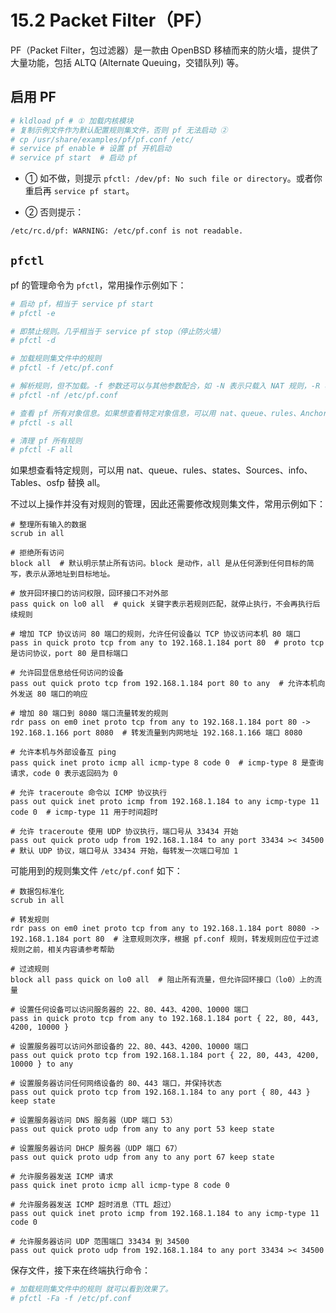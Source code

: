 # 15.2 Packet Filter（PF）

PF（Packet Filter，包过滤器）是一款由 OpenBSD 移植而来的防火墙，提供了大量功能，包括 ALTQ (Alternate Queuing，交错队列) 等。

## 启用 PF

```sh
# kldload pf # ① 加载内核模块
# 复制示例文件作为默认配置规则集文件，否则 pf 无法启动 ②
# cp /usr/share/examples/pf/pf.conf /etc/
# service pf enable # 设置 pf 开机启动
# service pf start  # 启动 pf
```

- ① 如不做，则提示 `pfctl: /dev/pf: No such file or directory`。或者你重启再 `service pf start`。

- ② 否则提示：

```sh
/etc/rc.d/pf: WARNING: /etc/pf.conf is not readable.
```

## `pfctl`

pf 的管理命令为 `pfctl`，常用操作示例如下：

```sh
# 启动 pf，相当于 service pf start
# pfctl -e

# 即禁止规则。几乎相当于 service pf stop（停止防火墙）
# pfctl -d

# 加载规则集文件中的规则
# pfctl -f /etc/pf.conf

# 解析规则，但不加载。-f 参数还可以与其他参数配合，如 -N 表示只载入 NAT 规则，-R 表示只载入过滤规则，-A 只载入队列规则，-O 只载入选项规则
# pfctl -nf /etc/pf.conf

# 查看 pf 所有对象信息。如果想查看特定对象信息，可以用 nat、queue、rules、Anchors、states、Sources、info、Running、labels、timeouts、memory、Tables、osfp、Interfaces 替换 all
# pfctl -s all

# 清理 pf 所有规则
# pfctl -F all
```

如果想查看特定规则，可以用 nat、queue、rules、states、Sources、info、Tables、osfp 替换 all。

不过以上操作并没有对规则的管理，因此还需要修改规则集文件，常用示例如下：

```
# 整理所有输入的数据
scrub in all

# 拒绝所有访问
block all  # 默认明示禁止所有访问。block 是动作，all 是从任何源到任何目标的简写，表示从源地址到目标地址。 

# 放开回环接口的访问权限，回环接口不对外部
pass quick on lo0 all  # quick 关键字表示若规则匹配，就停止执行，不会再执行后续规则

# 增加 TCP 协议访问 80 端口的规则，允许任何设备以 TCP 协议访问本机 80 端口
pass in quick proto tcp from any to 192.168.1.184 port 80  # proto tcp 是访问协议，port 80 是目标端口

# 允许回显信息给任何访问的设备
pass out quick proto tcp from 192.168.1.184 port 80 to any  # 允许本机向外发送 80 端口的响应

# 增加 80 端口到 8080 端口流量转发的规则
rdr pass on em0 inet proto tcp from any to 192.168.1.184 port 80 -> 192.168.1.166 port 8080  # 转发流量到内网地址 192.168.1.166 端口 8080

# 允许本机与外部设备互 ping
pass quick inet proto icmp all icmp-type 8 code 0  # icmp-type 8 是查询请求，code 0 表示返回码为 0

# 允许 traceroute 命令以 ICMP 协议执行
pass out quick inet proto icmp from 192.168.1.184 to any icmp-type 11 code 0  # icmp-type 11 用于时间超时

# 允许 traceroute 使用 UDP 协议执行，端口号从 33434 开始
pass out quick proto udp from 192.168.1.184 to any port 33434 >< 34500  # 默认 UDP 协议，端口号从 33434 开始，每转发一次端口号加 1
```

可能用到的规则集文件 `/etc/pf.conf` 如下：

```
# 数据包标准化
scrub in all

# 转发规则
rdr pass on em0 inet proto tcp from any to 192.168.1.184 port 8080 -> 192.168.1.184 port 80  # 注意规则次序，根据 pf.conf 规则，转发规则应位于过滤规则之前，相关内容请参考帮助

# 过滤规则
block all pass quick on lo0 all  # 阻止所有流量，但允许回环接口（lo0）上的流量

# 设置任何设备可以访问服务器的 22、80、443、4200、10000 端口
pass in quick proto tcp from any to 192.168.1.184 port { 22, 80, 443, 4200, 10000 }

# 设置服务器可以访问外部设备的 22、80、443、4200、10000 端口
pass out quick proto tcp from 192.168.1.184 port { 22, 80, 443, 4200, 10000 } to any

# 设置服务器访问任何网络设备的 80、443 端口，并保持状态
pass out quick proto tcp from 192.168.1.184 to any port { 80, 443 } keep state

# 设置服务器访问 DNS 服务器（UDP 端口 53）
pass out quick proto udp from any to any port 53 keep state

# 设置服务器访问 DHCP 服务器（UDP 端口 67）
pass out quick proto udp from any to any port 67 keep state

# 允许服务器发送 ICMP 请求
pass quick inet proto icmp all icmp-type 8 code 0

# 允许服务器发送 ICMP 超时消息（TTL 超过）
pass out quick inet proto icmp from 192.168.1.184 to any icmp-type 11 code 0

# 允许服务器访问 UDP 范围端口 33434 到 34500
pass out quick proto udp from 192.168.1.184 to any port 33434 >< 34500
```

保存文件，接下来在终端执行命令：

```sh
# 加载规则集文件中的规则 就可以看到效果了。
# pfctl -Fa -f /etc/pf.conf 
```

